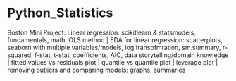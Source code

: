 # Python_Statistics
Boston Mini Project: Linear regression: scikitlearn & statsmodels, fundamentals, math, OLS method | EDA for linear regression: scatterplots, seaborn with multiple variables/models, log transofmration, sm.summary, r-squared, f-stat, t-stat, coefficients, AIC, data storytelling/domain knowledge | fitted values vs residuals plot | quantile vs quantile plot | leverage plot | removing outliers and comparing models: graphs, summaries
